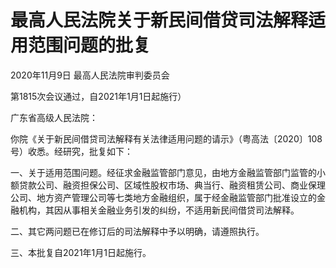# 最高人民法院关于新民间借贷司法解释适用范围问题的批复

2020年11月9日 最高人民法院审判委员会

<!-- INFO END -->

第1815次会议通过，自2021年1月1日起施行）

广东省高级人民法院：

你院《关于新民间借贷司法解释有关法律适用问题的请示》（粤高法〔2020〕108号）收悉。经研究，批复如下：

一、关于适用范围问题。经征求金融监管部门意见，由地方金融监管部门监管的小额贷款公司、融资担保公司、区域性股权市场、典当行、融资租赁公司、商业保理公司、地方资产管理公司等七类地方金融组织，属于经金融监管部门批准设立的金融机构，其因从事相关金融业务引发的纠纷，不适用新民间借贷司法解释。

二、其它两问题已在修订后的司法解释中予以明确，请遵照执行。

三、本批复自2021年1月1日起施行。